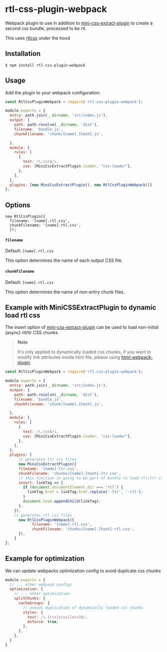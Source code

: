 # rtl-css-plugin-webpack
Webpack plugin to use in addition to [mini-css-extract-plugin](https://github.com/webpack-contrib/mini-css-extract-plugin) to create a second css bundle, processed to be rtl.

This uses [rtlcss](https://github.com/MohammadYounes/rtlcss) under the hood

## Installation

```shell
$ npm install rtl-css-plugin-webpack
```


## Usage

Add the plugin to your webpack configuration:

```js
const RtlCssPluginWebpack = require('rtl-css-plugin-webpack');

module.exports = {
  entry: path.join(__dirname, 'src/index.js'),
  output: {
    path: path.resolve(__dirname, 'dist'),
    filename: 'bundle.js',
    chunkFilename: 'chunk/[name].[hash].js',

  },
  module: {
    rules: [
      {
        test: /\.css$/i,
        use: [MiniCssExtractPlugin.loader, "css-loader"],
      },
    ],
  },
  plugins: [new MiniCssExtractPlugin(), new RtlCssPluginWebpack()]
};
```

## Options


```
new RtlCssPlugin({
  filename: '[name].rtl.css',
  chunkFilename: '[name].rtl.css',
  });
```
#### `filename`

Default: `[name].rtl.css`

This option determines the name of each output CSS file.

#### `chunkFilename`

Default: `[name].rtl.css`

This option determines the name of non-entry chunk files.


## Example with MiniCSSExtractPlugin to dynamic load rtl css

The insert option of [mini-css-extract-plugin](https://www.npmjs.com/package/mini-css-extract-plugin#insert) can be used to load  non-initial (async) rtl/ltr CSS chunks


> **Note**
>
> It's only applied to dynamically loaded css chunks, if you want to modify link attributes inside html file, please using [html-webpack-plugin](https://github.com/jantimon/html-webpack-plugin)


```js
const RtlCssPluginWebpack = require('rtl-css-plugin-webpack');

module.exports = {
  entry: path.join(__dirname, 'src/index.js'),
  output: {
    path: path.resolve(__dirname, 'dist'),
    filename: 'bundle.js',
    chunkFilename: 'chunk/[name].[hash].js',

  },
  module: {
    rules: [
      {
        test: /\.css$/i,
        use: [MiniCssExtractPlugin.loader, "css-loader"],
      },
    ],
  },
  plugins: [
      // generates ltr css files
      new MiniCssExtractPlugin({
      filename: '[name]-ltr.css',
      chunkFilename: 'chunks/[name].[hash]-ltr.css',
      // this function is going to be part of bundle to load rtl/ltr css chunk based on html dir attribute
      insert: linkTag => {
        if (document.documentElement.dir === 'rtl') {
          linkTag.href = linkTag.href.replace('-ltr', '-rtl');
        }
        document.head.appendChild(linkTag);
      },
    }),
    // generates rtl css files
      new RtlCssPluginWebpack({
            filename: '[name]-rtl.css',
            chunkFilename: 'chunks/[name].[hash]-rtl.css',
      }),
    ]
};
```

## Example for optimization

We can update webpacks optimization config to avoid duplicate css chunks

```js
module.exports = {
  // ... other webpack configs
  optimization: {
    // ... other optimization
    splitChunks: {
      cacheGroups: {
        // avoids duplication of dynamically loaded css chunks
        styles: {
          test: /\.(css|scss|less)$/,
          enforce: true,
        },
      },
    },
  }
}
```
